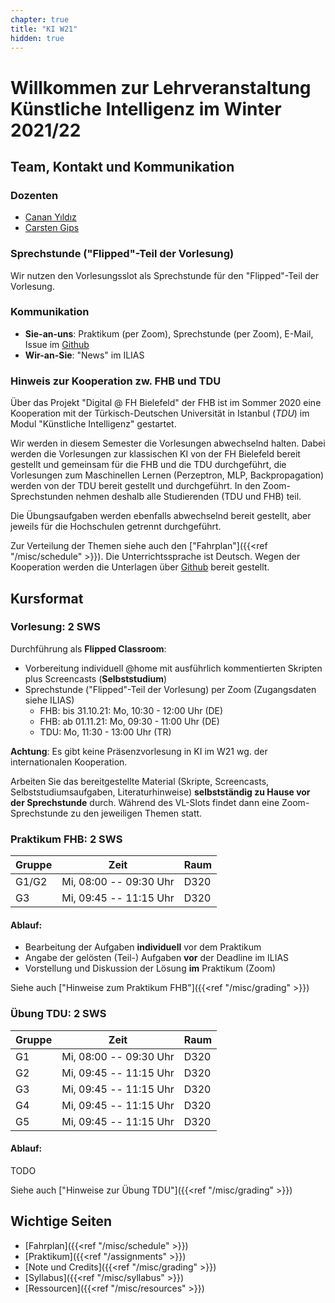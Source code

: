 ```yaml
---
chapter: true
title: "KI W21"
hidden: true
---
```



# Willkommen zur Lehrveranstaltung Künstliche Intelligenz im Winter 2021/22


## Team, Kontakt und Kommunikation

### Dozenten

-   [Canan Yıldız](mailto:canan.yildiz@tau.edu.tr)
-   [Carsten Gips](https://www.fh-bielefeld.de/minden/ueber-uns/personenverzeichnis/carsten-gips)

### Sprechstunde ("Flipped"-Teil der Vorlesung)

Wir nutzen den Vorlesungsslot als Sprechstunde für den "Flipped"-Teil der Vorlesung.

### Kommunikation

-   **Sie-an-uns**: Praktikum (per Zoom), Sprechstunde (per Zoom), E-Mail, Issue im [Github](https://github.com/KI-Vorlesung/Lecture)
-   **Wir-an-Sie**: "News" im ILIAS

### Hinweis zur Kooperation zw. FHB und TDU

Über das Projekt "Digital @ FH Bielefeld" der FHB ist im Sommer 2020 eine Kooperation mit der
Türkisch-Deutschen Universität in Istanbul (*TDU*) im Modul "Künstliche Intelligenz" gestartet.

Wir werden in diesem Semester die Vorlesungen abwechselnd halten. Dabei werden die Vorlesungen
zur klassischen KI von der FH Bielefeld bereit gestellt und gemeinsam für die FHB und die TDU
durchgeführt, die Vorlesungen zum Maschinellen Lernen (Perzeptron, MLP, Backpropagation) werden
von der TDU bereit gestellt und durchgeführt. In den Zoom-Sprechstunden nehmen deshalb alle
Studierenden (TDU und FHB) teil.

Die Übungsaufgaben werden ebenfalls abwechselnd bereit gestellt, aber jeweils für die Hochschulen
getrennt durchgeführt.

Zur Verteilung der Themen siehe auch den ["Fahrplan"]({{<ref "/misc/schedule" >}}).
Die Unterrichtssprache ist Deutsch. Wegen der Kooperation werden die Unterlagen über
[Github](https://ki-vorlesung.github.io/Lecture/) bereit gestellt.


## Kursformat

### Vorlesung: 2 SWS

Durchführung als **Flipped Classroom**:
*   Vorbereitung individuell \@home mit ausführlich kommentierten Skripten plus Screencasts
    (**Selbststudium**)
*   Sprechstunde ("Flipped"-Teil der Vorlesung) per Zoom (Zugangsdaten siehe ILIAS)
    *   FHB: bis 31.10.21: Mo, 10:30 - 12:00 Uhr (DE)
    *   FHB: ab 01.11.21: Mo, 09:30 - 11:00 Uhr (DE)
    *   TDU: Mo, 11:30 - 13:00 Uhr (TR)

**Achtung**: Es gibt keine Präsenzvorlesung in KI im W21 wg. der internationalen Kooperation.

Arbeiten Sie das bereitgestellte Material (Skripte, Screencasts, Selbststudiumsaufgaben,
Literaturhinweise) **selbstständig zu Hause vor der Sprechstunde** durch. Während des
VL-Slots findet dann eine Zoom-Sprechstunde zu den jeweiligen Themen statt.

### Praktikum FHB: 2 SWS

| Gruppe | Zeit                   | Raum |
|--------|------------------------|------|
| G1/G2  | Mi, 08:00 -- 09:30 Uhr | D320 |
| G3     | Mi, 09:45 -- 11:15 Uhr | D320 |

#### Ablauf:
-   Bearbeitung der Aufgaben **individuell** vor dem Praktikum
-   Angabe der gelösten (Teil-) Aufgaben **vor** der Deadline im ILIAS
-   Vorstellung und Diskussion der Lösung **im** Praktikum (Zoom)

Siehe auch ["Hinweise zum Praktikum FHB"]({{<ref "/misc/grading" >}})

### Übung TDU: 2 SWS

| Gruppe | Zeit                   | Raum |
|--------|------------------------|------|
| G1     | Mi, 08:00 -- 09:30 Uhr | D320 |
| G2     | Mi, 09:45 -- 11:15 Uhr | D320 |
| G3     | Mi, 09:45 -- 11:15 Uhr | D320 |
| G4     | Mi, 09:45 -- 11:15 Uhr | D320 |
| G5     | Mi, 09:45 -- 11:15 Uhr | D320 |

#### Ablauf:

TODO

Siehe auch ["Hinweise zur Übung TDU"]({{<ref "/misc/grading" >}})


## Wichtige Seiten

*   [Fahrplan]({{<ref "/misc/schedule" >}})
*   [Praktikum]({{<ref "/assignments" >}})
*   [Note und Credits]({{<ref "/misc/grading" >}})
*   [Syllabus]({{<ref "/misc/syllabus" >}})
*   [Ressourcen]({{<ref "/misc/resources" >}})
